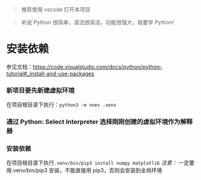 > 推荐使用 vscode 打开本项目

> 听说 Python 很简单，语法很简洁，功能很强大，我要学 Python!

# 安装依赖

参见文档：https://code.visualstudio.com/docs/python/python-tutorial#_install-and-use-packages

### 新项目要先新建虚拟环境

在项目根目录下执行：`python3 -m vnev .venv`

### 通过 Python: Select Interpreter 选择刚刚创建的虚拟环境作为解释器

### 安装依赖

在项目根目录下执行`.venv/bin/pip3 install numpy matplotlib`
_注意：_ 一定要用.venv/bin/pip3 安装，不能直接用 pip3，否则会安装到全局环境
